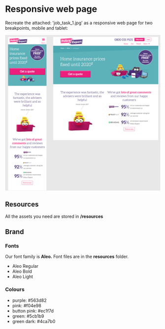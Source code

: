 # Responsive web page
Recreate the attached: 'job_task_1.jpg' as a responsive web page for two breakpoints, mobile and tablet:

![Required page layout](resources/images/job_task_1.jpg)

## Resources
All the assets you need are stored in **/resources**

## Brand
### Fonts
Our font family is **Aleo.** Font files are in the **resources** folder.

- Aleo Regular
- Aleo Bold
- Aleo Light


### Colours
- purple: #563d82
- pink: #f04e98
- button pink: #ec1f7d
- green: #5cb1b9
- green dark: #4ca7b0

